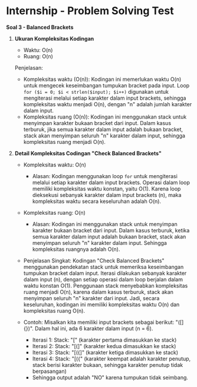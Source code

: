 # Internship - Problem Solving Test

**Soal 3 - Balanced Brackets**

1. **Ukuran Kompleksitas Kodingan**

   - Waktu: O(n)
   - Ruang: O(n)

   Penjelasan:
   - Kompleksitas waktu (O(n)): Kodingan ini memerlukan waktu O(n) untuk mengecek keseimbangan tumpukan bracket pada input. Loop `for ($i = 0; $i < strlen($input); $i++)` digunakan untuk mengiterasi melalui setiap karakter dalam input brackets, sehingga kompleksitas waktu menjadi O(n), dengan "n" adalah jumlah karakter dalam input.
   - Kompleksitas ruang (O(n)): Kodingan ini menggunakan stack untuk menyimpan karakter bukaan bracket dari input. Dalam kasus terburuk, jika semua karakter dalam input adalah bukaan bracket, stack akan menyimpan seluruh "n" karakter dalam input, sehingga kompleksitas ruang menjadi O(n).

2. **Detail Kompleksitas Codingan "Check Balanced Brackets"**

   - Kompleksitas waktu: O(n)
     - Alasan: Kodingan menggunakan loop `for` untuk mengiterasi melalui setiap karakter dalam input brackets. Operasi dalam loop memiliki kompleksitas waktu konstan, yaitu O(1). Karena loop dieksekusi sebanyak karakter dalam input brackets (n), maka kompleksitas waktu secara keseluruhan adalah O(n).

   - Kompleksitas ruang: O(n)
     - Alasan: Kodingan ini menggunakan stack untuk menyimpan karakter bukaan bracket dari input. Dalam kasus terburuk, ketika semua karakter dalam input adalah bukaan bracket, stack akan menyimpan seluruh "n" karakter dalam input. Sehingga kompleksitas ruangnya adalah O(n).

   - Penjelasan Singkat:
     Kodingan "Check Balanced Brackets" menggunakan pendekatan stack untuk memeriksa keseimbangan tumpukan bracket dalam input. Iterasi dilakukan sebanyak karakter dalam input (n), dengan setiap operasi dalam loop berjalan dalam waktu konstan O(1). Penggunaan stack menyebabkan kompleksitas ruang menjadi O(n), karena dalam kasus terburuk, stack akan menyimpan seluruh "n" karakter dari input. Jadi, secara keseluruhan, kodingan ini memiliki kompleksitas waktu O(n) dan kompleksitas ruang O(n).

   - Contoh:
     Misalkan kita memiliki input brackets sebagai berikut: "([]{})". Dalam hal ini, ada 6 karakter dalam input (n = 6).
     - Iterasi 1: Stack: "[" (karakter pertama dimasukkan ke stack)
     - Iterasi 2: Stack: "[(]" (karakter kedua dimasukkan ke stack)
     - Iterasi 3: Stack: "[({]" (karakter ketiga dimasukkan ke stack)
     - Iterasi 4: Stack: "[({" (karakter keempat adalah karakter penutup, stack berisi karakter bukaan, sehingga karakter penutup tidak berpasangan)
     - Sehingga output adalah "NO" karena tumpukan tidak seimbang.
